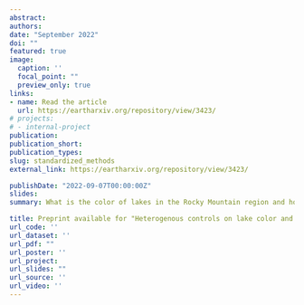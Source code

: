 ```yaml
---
abstract:
authors:
date: "September 2022"
doi: ""
featured: true
image:
  caption: ''
  focal_point: ""
  preview_only: true
links:
- name: Read the article
  url: https://eartharxiv.org/repository/view/3423/
# projects:
# - internal-project
publication:
publication_short:
publication_types:
slug: standardized_methods
external_link: https://eartharxiv.org/repository/view/3423/

publishDate: "2022-09-07T00:00:00Z"
slides: 
summary: What is the color of lakes in the Rocky Mountain region and how has their color changed over the last 30 years? Matt Ross publishes a paper on the subject with Bella Olesky of the University of Wyoming. 

title: Preprint available for "Heterogenous controls on lake color and trends across the high-elevation US Rocky Mountain Region" 
url_code: ''
url_dataset: ''
url_pdf: ""
url_poster: ''
url_project: 
url_slides: ""
url_source: ''
url_video: ''
---
```

